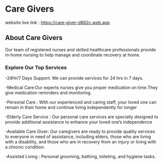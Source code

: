 # Care Givers

website live link : https://care-giver-d862c.web.app

## About Care Givers

Our team of registered nurses and skilled healthcare professionals provide in-home nursing to help manage and coordinate recovery at home.

### Explore Our Top Services 

-24Hr/7 Days Support: We can provide services for 24 hrs in 7 days.

-Medical Care:Our experts nurses give you proper medication on time.They give medication reminders and monitoring.

-Personal Care : With our experienced and caring staff, your loved one can remain in their home and continue living independently for longer

-Elderly Care Service : Our personal care services are specially designed to provide additional assistance to enhance your loved one’s independence

-Available Care Giver: Our caregivers are ready to provide quality services to everyone in need of assistance, including elders, those who are living with a disability, and those who are in recovery from an injury or living with a chronic condition.

-Assisted Living : Personal grooming, bathing, toileting, and hygiene tasks.